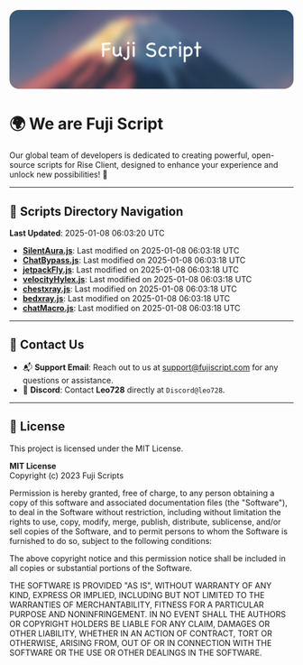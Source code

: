 ![Banner](.github/b.webp)

# 🌍 **We are Fuji Script**

Our global team of developers is dedicated to creating powerful, open-source scripts for Rise Client, designed to enhance your experience and unlock new possibilities! 🌟

---
<!-- SCRIPTS_NAVIGATION_START -->
## 📂 **Scripts Directory Navigation**

**Last Updated**: 2025-01-08 06:03:20 UTC

- **[SilentAura.js](scripts/SilentAura.js)**: Last modified on 2025-01-08 06:03:18 UTC
- **[ChatBypass.js](scripts/ChatBypass.js)**: Last modified on 2025-01-08 06:03:18 UTC
- **[jetpackFly.js](scripts/jetpackFly.js)**: Last modified on 2025-01-08 06:03:18 UTC
- **[velocityHylex.js](scripts/velocityHylex.js)**: Last modified on 2025-01-08 06:03:18 UTC
- **[chestxray.js](scripts/chestxray.js)**: Last modified on 2025-01-08 06:03:18 UTC
- **[bedxray.js](scripts/bedxray.js)**: Last modified on 2025-01-08 06:03:18 UTC
- **[chatMacro.js](scripts/chatMacro.js)**: Last modified on 2025-01-08 06:03:18 UTC

<!-- SCRIPTS_NAVIGATION_END -->

---

## 💬 **Contact Us**  
- 📬 **Support Email**: Reach out to us at [support@fujiscript.com](mailto:support@fujiscript.com) for any questions or assistance.  
- 💬 **Discord**: Contact **Leo728** directly at `Discord@leo728`.

---

## 📜 **License**

This project is licensed under the MIT License.  

**MIT License**  
Copyright (c) 2023 Fuji Scripts  

Permission is hereby granted, free of charge, to any person obtaining a copy of this software and associated documentation files (the "Software"), to deal in the Software without restriction, including without limitation the rights to use, copy, modify, merge, publish, distribute, sublicense, and/or sell copies of the Software, and to permit persons to whom the Software is furnished to do so, subject to the following conditions:  

The above copyright notice and this permission notice shall be included in all copies or substantial portions of the Software.  

THE SOFTWARE IS PROVIDED "AS IS", WITHOUT WARRANTY OF ANY KIND, EXPRESS OR IMPLIED, INCLUDING BUT NOT LIMITED TO THE WARRANTIES OF MERCHANTABILITY, FITNESS FOR A PARTICULAR PURPOSE AND NONINFRINGEMENT. IN NO EVENT SHALL THE AUTHORS OR COPYRIGHT HOLDERS BE LIABLE FOR ANY CLAIM, DAMAGES OR OTHER LIABILITY, WHETHER IN AN ACTION OF CONTRACT, TORT OR OTHERWISE, ARISING FROM, OUT OF OR IN CONNECTION WITH THE SOFTWARE OR THE USE OR OTHER DEALINGS IN THE SOFTWARE.  
